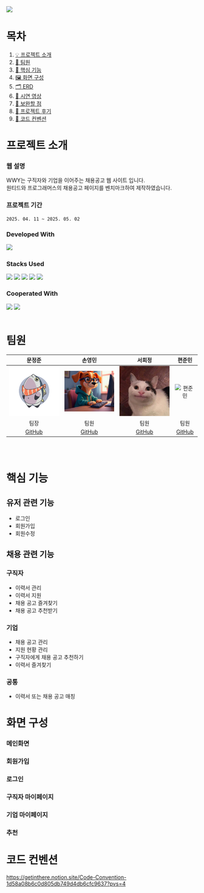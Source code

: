 <img src="https://capsule-render.vercel.app/api?type=waving&color=DCDCDC&height=300&section=header&text=We%20Want%20You.&fontSize=90&fontColor=0099FF" />

# 목차
1. [💡 프로젝트 소개](#프로젝트-소개)
2. [👥 팀원](#팀원)
3. [🧠 핵심 기능](#핵심-기능)
4. [🖼️ 화면 구성](#화면-구성)
5. [🗂️ ERD](#ERD)
6. [🎥 시연 영상](#시연-영상)
7. [🔧 보완할 점](#보완할-점)
8. [📝 프로젝트 후기](#프로젝트-후기)
9. [📏 코드 컨벤션](#코드-컨벤션)

# 프로젝트 소개
### 웹 설명
WWY는 구직자와 기업을 이어주는 채용공고 웹 사이트 입니다.
<br>
원티드와 프로그래머스의 채용공고 페이지를 벤치마크하여 제작하였습니다.

### 프로젝트 기간
    2025. 04. 11 ~ 2025. 05. 02

### Developed With

<a href="https://www.jetbrains.com/ko-kr/idea/">
<img src="https://upload.wikimedia.org/wikipedia/commons/thumb/9/9c/IntelliJ_IDEA_Icon.svg/800px-IntelliJ_IDEA_Icon.svg.png" width="200">
</a>

### Stacks Used

<div>
<img src="https://github.com/yewon-Noh/readme-template/blob/main/skills/Java.png?raw=true" width="80">
<img src="https://github.com/yewon-Noh/readme-template/blob/main/skills/Bootstrap.png?raw=true" width="80">
<img src="https://github.com/yewon-Noh/readme-template/blob/main/skills/JavaScript.png?raw=true" width="80">
<img src="https://github.com/yewon-Noh/readme-template/blob/main/skills/HTMLCSS.png?raw=true" width="80">
<img src="https://github.com/yewon-Noh/readme-template/blob/main/skills/Ajax.png?raw=true" width="80">
</div>

### Cooperated With

<div>
<img src="https://github.com/yewon-Noh/readme-template/blob/main/skills/Github.png?raw=true" width="80">
<img src="https://github.com/yewon-Noh/readme-template/blob/main/skills/Notion.png?raw=true" width="80">
</div>

<br>

# 팀원

|                                                          문정준                                                           |                                                           손영민                                                            |                                                       서회정                                                        |                                                        편준민                                                        |
|:----------------------------------------------------------------------------------------------------------------------:|:------------------------------------------------------------------------------------------------------------------------:|:----------------------------------------------------------------------------------------------------------------:|:-----------------------------------------------------------------------------------------------------------------:|
| <img src="https://github.com/human-mjj/recruit-wwy/blob/master/README/240125_ynn1.png?raw=true" alt="문정준" width="150"> | <img src="https://github.com/human-mjj/recruit-wwy/blob/master/README/Screenshot_38.png?raw=true" alt="손영민" width="150"> | <img src="https://github.com/human-mjj/recruit-wwy/blob/master/README/image.png?raw=true" alt="서회정" width="150"> | <img src="https://github.com/user-attachments/assets/beea8c64-19de-4d91-955f-ed24b813a638" alt="편준민" width="150"> |
|                                                           팀장                                                           |                                                            팀원                                                            |                                                        팀원                                                        |                                                        팀원                                                         |
|                                           [GitHub](https://github.com/Sxias)                                           |                                           [GitHub](https://github.com/son7571)                                           |                                      [GitHub](https://github.com/clubnerdy)                                      |                                       [GitHub](https://github.com/JunMin0529)                                        |

<br>



<br>

# 핵심 기능
## 유저 관련 기능
- 로그인
- 회원가입
- 회원수정

## 채용 관련 기능
### 구직자
- 이력서 관리
- 이력서 지원
- 채용 공고 즐겨찾기
- 채용 공고 추천받기

### 기업
- 채용 공고 관리
- 지원 현황 관리
- 구직자에게 채용 공고 추천하기
- 이력서 즐겨찾기
### 공통
- 이력서 또는 채용 공고 매칭

# 화면 구성
### 메인화면

### 회원가입

### 로그인

### 구직자 마이페이지

### 기업 마이페이지

### 추천





# 코드 컨벤션
https://getinthere.notion.site/Code-Convention-1d58a08b6c0d805db749d4db6cfc9637?pvs=4
